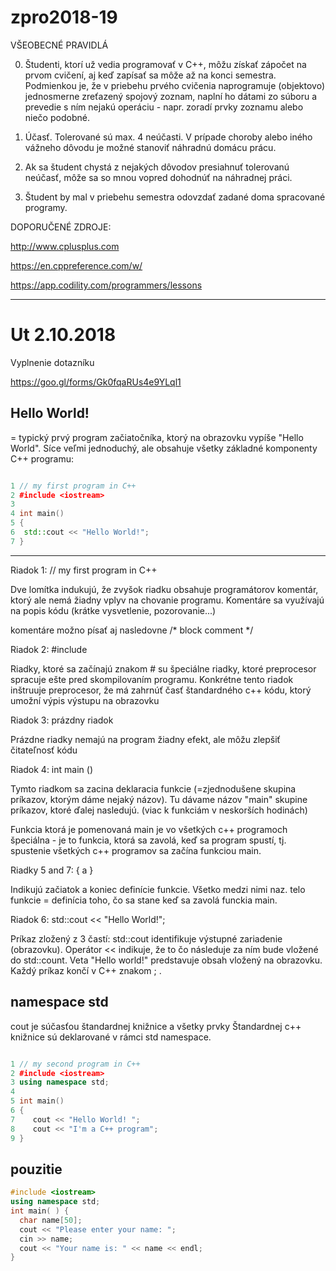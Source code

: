 # zpro2018-19

VŠEOBECNÉ PRAVIDLÁ

0. Študenti, ktorí už vedia programovať v C++, môžu získať zápočet na prvom cvičení, aj keď zapísať sa môže až na konci semestra.
Podmienkou je, že v priebehu prvého cvičenia naprogramuje (objektovo) jednosmerne zreťazený spojový zoznam, naplní ho dátami
zo súboru a prevedie s ním nejakú operáciu - napr. zoradí prvky zoznamu alebo niečo podobné.

1. Účasť. Tolerované sú max. 4 neúčasti. V prípade choroby alebo iného vážneho dôvodu je možné stanoviť náhradnú domácu prácu.

2. Ak sa študent chystá z nejakých dôvodov presiahnuť tolerovanú neúčasť, môže sa so mnou vopred dohodnúť na náhradnej práci.

3. Študent by mal v priebehu semestra odovzdať zadané doma spracované programy.


DOPORUČENÉ ZDROJE:

http://www.cplusplus.com

https://en.cppreference.com/w/

https://app.codility.com/programmers/lessons
    
 ---
 
# Ut 2.10.2018

Vyplnenie dotazníku

https://goo.gl/forms/Gk0fqaRUs4e9YLql1



## Hello World!

= typický prvý program začiatočníka, ktorý na obrazovku vypíše "Hello World". Síce veľmi jednoduchý, ale obsahuje všetky 
základné komponenty C++ programu:

```c++

1 // my first program in C++
2 #include <iostream>
3 
4 int main()
5 {
6  std::cout << "Hello World!";
7 }
```

---
Riadok 1: // my first program in C++

Dve lomítka indukujú, že zvyšok riadku obsahuje programátorov komentár, ktorý ale nemá žiadny vplyv na chovanie programu. 
Komentáre sa využívajú na popis kódu (krátke vysvetlenie, pozorovanie...)


komentáre možno písať aj nasledovne /* block comment */


Riadok 2: #include <iostream>
    
Riadky, ktoré sa začínajú znakom # su špeciálne riadky, ktoré preprocesor spracuje ešte pred skompilovaním programu. 
Konkrétne tento riadok inštruuje preprocesor, že má zahrnúť časť štandardného c++ kódu, ktorý umožní výpis
výstupu na obrazovku


Riadok 3: prázdny riadok

Prázdne riadky nemajú na program žiadny efekt, ale môžu zlepšiť čitateľnosť kódu


Riadok 4:  int main ()

Tymto riadkom sa zacina deklaracia funkcie (=zjednodušene skupina príkazov, ktorým dáme nejaký názov). Tu dávame názov
"main" skupine príkazov, ktoré ďalej nasledujú. (viac k funkciám v neskorších hodinách)

Funkcia ktorá je pomenovaná main je vo všetkých c++ programoch špeciálna - je to funkcia, 
ktorá sa zavolá, keď sa program spustí, tj. spustenie všetkých c++ programov sa začína funkciou main.


Riadky 5 and 7: { a }

Indikujú začiatok a koniec definície funkcie. Všetko medzi nimi naz. telo funkcie = definícia toho, čo sa stane keď sa
zavolá funckia main.


Riadok 6: std::cout << "Hello World!";

Príkaz zložený z 3 častí: std::cout identifikuje výstupné zariadenie (obrazovku). Operátor << indikuje, že to čo následuje za
ním bude vložené do std::count. Veta "Hello world!" predstavuje obsah vložený na obrazovku. Každý príkaz končí v C++ znakom ; .


## namespace std

cout je súčasťou štandardnej knižnice a všetky prvky Štandardnej c++ knižnice sú deklarované  v rámci std namespace.



```c++

1 // my second program in C++
2 #include <iostream>
3 using namespace std;
4
5 int main()
6 {
7    cout << "Hello World! ";
8    cout << "I'm a C++ program";
9 }
```


## pouzitie
```c++
#include <iostream>
using namespace std;
int main( ) {
  char name[50];
  cout << "Please enter your name: ";
  cin >> name;
  cout << "Your name is: " << name << endl;
}
```










